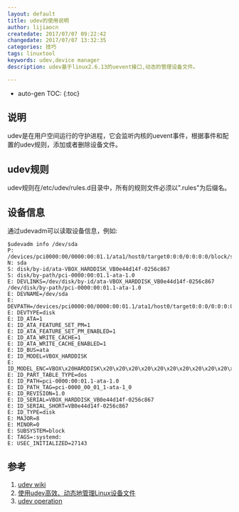 ```yaml
---
layout: default
title: udev的使用说明
author: lijiaocn
createdate: 2017/07/07 09:22:42
changedate: 2017/07/07 13:32:35
categories: 技巧
tags: linuxtool
keywords: udev,device manager
description: udev基于linux2.6.13的uevent接口,动态的管理设备文件。

---
```


* auto-gen TOC:
{:toc}

## 说明 

udev是在用户空间运行的守护进程，它会监听内核的uevent事件，根据事件和配置的udev规则，添加或者删除设备文件。

## udev规则

udev规则在/etc/udev/rules.d目录中，所有的规则文件必须以".rules"为后缀名。

## 设备信息

通过udevadm可以读取设备信息，例如:

	$udevadm info /dev/sda
	P: /devices/pci0000:00/0000:00:01.1/ata1/host0/target0:0:0/0:0:0:0/block/sda
	N: sda
	S: disk/by-id/ata-VBOX_HARDDISK_VB0e44d14f-0256c867
	S: disk/by-path/pci-0000:00:01.1-ata-1.0
	E: DEVLINKS=/dev/disk/by-id/ata-VBOX_HARDDISK_VB0e44d14f-0256c867 /dev/disk/by-path/pci-0000:00:01.1-ata-1.0
	E: DEVNAME=/dev/sda
	E: DEVPATH=/devices/pci0000:00/0000:00:01.1/ata1/host0/target0:0:0/0:0:0:0/block/sda
	E: DEVTYPE=disk
	E: ID_ATA=1
	E: ID_ATA_FEATURE_SET_PM=1
	E: ID_ATA_FEATURE_SET_PM_ENABLED=1
	E: ID_ATA_WRITE_CACHE=1
	E: ID_ATA_WRITE_CACHE_ENABLED=1
	E: ID_BUS=ata
	E: ID_MODEL=VBOX_HARDDISK
	E: ID_MODEL_ENC=VBOX\x20HARDDISK\x20\x20\x20\x20\x20\x20\x20\x20\x20\x20\x20\x20\x20\x20\x20\x20\x20\x20\x20\x20\x20\x20\x20\x20\x20\x20\x20
	E: ID_PART_TABLE_TYPE=dos
	E: ID_PATH=pci-0000:00:01.1-ata-1.0
	E: ID_PATH_TAG=pci-0000_00_01_1-ata-1_0
	E: ID_REVISION=1.0
	E: ID_SERIAL=VBOX_HARDDISK_VB0e44d14f-0256c867
	E: ID_SERIAL_SHORT=VB0e44d14f-0256c867
	E: ID_TYPE=disk
	E: MAJOR=8
	E: MINOR=0
	E: SUBSYSTEM=block
	E: TAGS=:systemd:
	E: USEC_INITIALIZED=27143

## 参考

1. [udev wiki][1]
2. [使用udev高效、动态地管理Linux设备文件][2]
3. [udev operation][3]

[1]: https://zh.wikipedia.org/wiki/Udev  "udev wiki" 
[2]: https://www.ibm.com/developerworks/cn/linux/l-cn-udev/ "使用udev高效、动态地管理Linux设备文件"
[3]: https://wiki.archlinux.org/index.php/Udev_(%E7%AE%80%E4%BD%93%E4%B8%AD%E6%96%87)  "udev operation"
